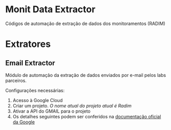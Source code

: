 # Monit Data Extractor
Códigos de automação de extração de dados dos monitoramentos (RADIM)

# Extratores
## Email Extractor

Módulo de automação da extração de dados enviados por e-mail pelos labs parceiros.

Configurações necessárias:
1. Acesso à Google Cloud
2. Criar um projeto. _O nome atual do projeto atual é Radim_
3. Ativar a API do GMAIL para o projeto
4. Os detalhes seguintes podem ser conferidos na [documentação oficial da Google](https://developers.google.com/gmail/api/quickstart/python?hl=pt-br)
